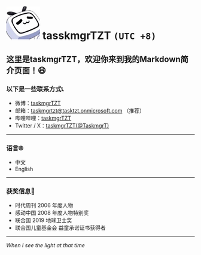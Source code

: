 # ![taskmgrTZT][taskmgrTZT] tasskmgrTZT `(UTC +8)`

## 这里是taskmgrTZT，欢迎你来到我的Markdown简介页面！😆

### 以下是一些联系方式📞

* 微博：[taskmgrTZT](https://weibo.com/u/7386881267)
* 邮箱：<taskmgrtzt@tasktzt.onmicrosoft.com> （推荐）
* 哔哩哔哩：[taskmgrTZT](https://space.bilibili.com/387397912)
* Twitter / X：[taskmgrTZT(@TaskmgrT)](https://twitter.com/TaskmgrT)

***

### 语言🌐

* 中文
* English

***

### 获奖信息🏅

* 时代周刊 2006 年度人物
* 感动中国 2008 年度人物特别奖
* 联合国 2019 地球卫士奖
* 联合国儿童基金会 益童承诺证书获得者

***
*When I see the light at that time*  

[taskmgrTZT]:IMG_0521_小尺寸压缩.JPG
